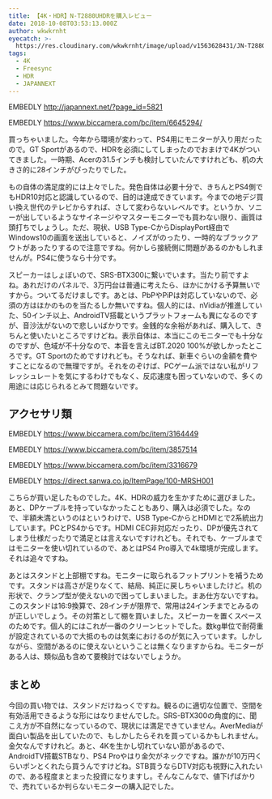 ```yaml
---
title: 【4K・HDR】N-T2880UHDRを購入レビュー
date: 2018-10-08T03:53:13.000Z
author: wkwkrnht
eyecatch: >-
  https://res.cloudinary.com/wkwkrnht/image/upload/v1563628431/JN-T2880UHDR_main_amkrw9.jpg
tags:
  - 4K
  - Freesync
  - HDR
  - JAPANNEXT
---
```

EMBEDLY http://japannext.net/?page_id=5821

EMBEDLY https://www.biccamera.com/bc/item/6645294/

買っちゃいました。今年から環境が変わって、PS4用にモニターが入り用だったので。GT Sportがあるので、HDRを必須にしてしまったのでおまけで4Kがついてきました。一時期、Acerの31.5インチも検討していたんですけれども、机の大きさ的に28インチがぴったりでした。

もの自体の満足度的には上々でした。発色自体は必要十分で、きちんとPS4側でもHDR10対応と認識しているので、目的は達成できています。今までの地デジ買い換え世代のテレビからすれば、さして変わらないレベルです。というか、ソニーが出しているようなサイネージやマスターモニターでも買わない限り、画質は頭打ちでしょうし。ただ、現状、USB Type-CからDisplayPort経由でWindows10の画面を送出していると、ノイズがのったり、一時的なブラックアウトがあったりするので注意ですね。何かしら接続側に問題があるのかもしれませんが。PS4に使うなら十分です。

スピーカーはしょぼいので、SRS-BTX300に繋いでいます。当たり前ですよね。あれだけのパネルで、3万円台は普通に考えたら、ほかにかける予算無いですから。ついてるだけましです。あとは、PbPやPiPは対応していないので、必須の方はほかのものを当たるしか無いですね。個人的には、nVidiaが推進していた、50インチ以上、AndroidTV搭載というプラットフォームも異になるのですが、音沙汰がないので悲しいばかりです。金銭的な余裕があれば、購入して、きちんと使いたいところですけどね。表示自体は、本当にこのモニターでも十分なのですが、色域が不十分なので、本音を言えばBT.2020 100%が欲しかったところです。GT Sportのためですけれども。そうなれば、新車ぐらいの金額を費やすことになるので無理ですが。それをのぞけば、PCゲーム派ではない私がリフレッシュレートを気にするわけでもなく、反応速度も困っていないので、多くの用途には応じられるとみて問題ないです。

## アクセサリ類

EMBEDLY https://www.biccamera.com/bc/item/3164449  

EMBEDLY https://www.biccamera.com/bc/item/3857514  

EMBEDLY https://www.biccamera.com/bc/item/3316679  

EMBEDLY https://direct.sanwa.co.jp/ItemPage/100-MRSH001

こちらが買い足したものでした。4K、HDRの威力を生かすために選びました。あと、DPケーブルを持っていなかったこともあり、購入は必須でした。なので、半額未満というのはというわけで、USB Type-CからとHDMIとで2系統出力しています。PCとPS4からです。HDMI CEC非対応だったり、DPが優先されてしまう仕様だったりで満足とは言えないですけれども。それでも、ケーブルまではモニターを使い切れているので、あとはPS4 Pro導入で4k環境が完成します。それは追々ですね。

あとはスタンドと上部棚ですね。モニターに取られるフットプリントを補うためです。スタンドは高さが足りなくて、結局、純正に戻しちゃいましたけど。机の形状で、クランプ型が使えないので困ってしまいました。まあ仕方ないですね。このスタンドは16:9換算で、28インチが限界で、常用は24インチまでとみるのが正しいでしょう。その対策として棚を買いました。スピーカーを置くスペースのためです。個人的にはこれが一番のクリーンヒットでした。数kg単位で耐荷重が設定されているので大抵のものは気楽におけるのが気に入っています。しかしながら、空間があるのに使えないということは無くなりますからね。モニターがある人は、類似品も含めて要検討ではないでしょうか。

## まとめ

今回の買い物では、スタンドだけねっくですね。観るのに適切な位置で、空間を有効活用できるような形にはなりませんでした。SRS-BTX300の角度的に、聞こえ方が不自然になっているので、現状には満足できていません。AverMediaが面白い製品を出していたので、もしかしたらそれを買っているかもしれません。金欠なんですけれど。あと、4Kを生かし切れていない節があるので、AndroidTV搭載STBなり、PS4 Proやはり金欠がネックですね。誰かが10万円くらいポンとくれたら買うんですけどね。STB買うならDTV対応も視野に入れたいので、ある程度まとまった投資になりますし。そんなこんなで、値下げばかりで、売れているか判らないモニターの購入記でした。
